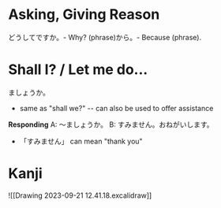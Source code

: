 # Asking, Giving Reason
どうしてですか。- Why?
(phrase)から。- Because (phrase).
# Shall I? / Let me do...
ましょうか。
- same as "shall we?" -- can also be used to offer assistance

**Responding**
A: 〜ましょうか。
B: すみません。おねがいします。
- 「すみません」 can mean "thank you"
# Kanji
![[Drawing 2023-09-21 12.41.18.excalidraw]]